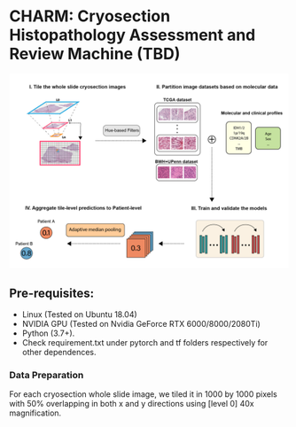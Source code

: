 # CHARM: Cryosection Histopathology Assessment and Review Machine (TBD) 
![](figures/charm-workflow.png)


## Pre-requisites:
* Linux (Tested on Ubuntu 18.04)
* NVIDIA GPU (Tested on Nvidia GeForce RTX 6000/8000/2080Ti)
* Python (3.7+).
* Check requirement.txt under pytorch and tf folders respectively for other dependences. 

### Data Preparation
For each cryosection whole slide image, we tiled it in 1000 by 1000 pixels with 50% overlapping in both x and y directions using [level 0] 40x magnification. 
